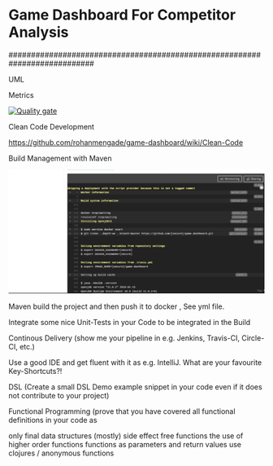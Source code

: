 # Game Dashboard For Competitor Analysis


###########################################################################

UML


Metrics

[![Quality gate](http://localhost:9000/api/project_badges/quality_gate?project=com.game.dashboard%3Agame-dashboard)](http://localhost:9000/dashboard?id=com.game.dashboard%3Agame-dashboard)

Clean Code Development

https://github.com/rohanmengade/game-dashboard/wiki/Clean-Code
 
Build Management with Maven

![alt text](https://github.com/rohanmengade/game-dashboard/blob/master/Maven.PNG)

Maven build the project and then push it to docker , See yml file.


Integrate some nice Unit-Tests in your Code to be integrated in the Build


Continous Delivery (show me your pipeline in e.g. Jenkins, Travis-CI, Circle-CI, etc.)


Use a good IDE and get fluent with it as e.g. IntelliJ. What are your favourite Key-Shortcuts?!


DSL (Create a small DSL Demo example snippet in your code even if it does not contribute to your project)


Functional Programming (prove that you have covered all functional definitions in your code as



only final data structures
(mostly) side effect free functions
the use of higher order functions
functions as parameters and return values
use clojures / anonymous functions





